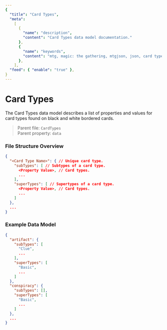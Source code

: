 ```yaml
---
{
  "title": "Card Types",
  "meta":
    [
      {
        "name": "description",
        "content": "Card Types data model documentation."
      },
      {
        "name": "keywords",
        "content": "mtg, magic: the gathering, mtgjson, json, card types"
      },
    ],
  "feed": { "enable": "true" },
}
---
```


# Card Types

The Card Types data model describes a list of properties and values for card types found on black and white bordered cards.

> Parent file: `CardTypes`  
> Parent property: `data`

### File Structure Overview

```json
{
  "<Card Type Name>": { // Unique card type.
    "subTypes": [ // Subtypes of a card type.
      <Property Value>, // Card types.
      ...
    ],
    "superTypes": [ // Supertypes of a card type.
      <Property Value>, // Card types.
      ...
    ]
  },
  ...
}
```

### Example Data Model

```json
{
  "artifact": {
    "subTypes": [
      "Clue",
      ...
    ],
    "superTypes": [
      "Basic",
      ...
    ]
  },
  "conspiracy": {
    "subTypes": [],
    "superTypes": [
      "Basic",
      ...
    ]
  },
  ...
}
```
